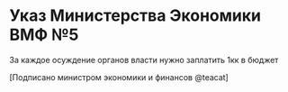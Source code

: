 # Указ Министерства Экономики ВМФ №5

За каждое осуждение органов власти нужно заплатить 1кк в бюджет

[Подписано министром экономики и финансов @teacat]
